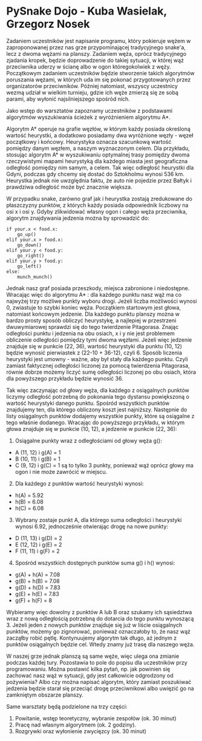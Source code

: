 # PySnake Dojo - Kuba Wasielak, Grzegorz Nosek 

Zadaniem uczestników jest napisanie programu, który pokieruje wężem w zaproponowanej przez nas grze przypominającej tradycyjnego snake'a, lecz z dwoma wężami na planszy. Zadaniem węża, oprócz tradycyjnego zjadania kropek, będzie doprowadzenie do takiej sytuacji, w której wąż przeciwnika uderzy w ścianę albo w ogon któregokolwiek z węży. Początkowym zadaniem uczestników będzie stworzenie takich algorytmów poruszania wężami, w których uda im się pokonać przygotowanych przez organizatorów przeciwników. Później natomiast, wszyscy uczestnicy wezmą udział w wielkim turnieju, gdzie ich węże zmierzą się ze sobą parami, aby wyłonić najsilniejszego spośród nich.

Jako wstęp do warsztatów zapoznamy uczestników z podstawami algorytmów wyszukiwania ścieżek z wyróżnieniem algorytmu A*.

Algorytm A* operuje na grafie węzłów, w którym każdy posiada określoną wartość heurystki, a dodatkowo posiadamy dwa wyróżnione węzły - węzeł początkowy i końcowy. Heurystyka oznacza szacunkową wartość pomiędzy danym węzłem, a naszym wyznaczonym celem. Dla przykładu, stosując algorytm A* w wyszukiwaniu optymalnej trasy pomiędzy dwoma rzeczywistymi mapami heurystyką dla każdego miasta jest geograficzna odległość pomiędzy nim samym, a celem. Tak więc odległość heurystki dla Gdyni, podczas gdy chcemy się dostać do Sztokholmu wynosi 536 km. Heurystka jednak nie uwzględnia faktu, że auto nie pojedzie przez Bałtyk i prawdziwa odległość może być znacznie większa.

W przypadku snake, zarówno graf jak i heurystka zostają zredukowane do płaszczyzny punktów, z których każdy posiada odpowiednik liczbowy na osi x i osi y. Gdyby zlikwidować własny ogon i całego węża przeciwnika, algorytm znajdywania jedzenia można by sprowadzić do:

	if your.x < food.x:
		go_up()
	elif your.x > food.x:
		go_down()
	elif your.y < food.y:
		go_right()
	elif your.y > food.y:
		go_left()
	else:
		munch_munch()

Jednak nasz graf posiada przeszkody, miejsca zabronione i niedostępne. Wracając więc do algorytmu A* : dla każdego punktu nasz wąż ma co najwyżej trzy możliwe punkty wyboru drogi. Jeżeli liczba możliwości wynosi 0, zwiastuje to szybki koniec węża. Początkiem startowym jest głowa, natomiast końcowym jedzenie. Dla każdego punktu planszy można w bardzo prosty sposób obliczyć heurystykę, a najlepiej w przestrzeni dwuwymiarowej sprawdzi się do tego twierdzenie Pitagorasa. Znając odległości punktu i jedzenia na obu osiach, x i y nie jest problemem obliczenie odległości pomiędzy tymi dwoma węzłami. Jeżeli więc jedzenie znajduje się w punkcie (22, 36), wartość heurystyki dla punktu (10, 12) będzie wynosić pierwiastek z (22-10 + 36-12), czyli 6. Sposób liczenia heurystyki jest umowny - ważne, aby był stały dla każdego punktu. Czyli zamiast faktycznej odległości liczonej za pomocą twierdzenia Pitagorasa, równie dobrze możemy liczyć sumę odległości liczonej po obu osiach, która dla powyższego przykładu będzie wynosić 36.

Tak więc zaczynając od głowy węża, dla każdego z osiągalnych punktów liczymy odległość potrzebną do pokonania tego dystansu powiększoną o wartość heurystyki danego punktu. Spośród wszystkich punktów znajdujemy ten, dla którego obliczony koszt jest najniższy. Następnie do listy osiągalnych punktów dodajemy wszystkie punkty, które są osiągalne z tego właśnie dodanego. Wracając do powyższego przykładu, w którym głowa znajduje się w punkcie (10, 12), a jedzenie w punkcie (22, 36):
 1. Osiągalne punkty wraz z odległościami od głowy węża g():
 - A (11, 12) i g(A) = 1
 - B (10, 11) i g(B) = 1
 - C (9, 12) i g(C) = 1
 są to tylko 3 punkty, ponieważ wąż oprócz głowy ma ogon i nie może zawrócić w miejscu.
 2. Dla każdego z punktów wartość heurystyki wynosi:
 - h(A) = 5.92
 - h(B) = 6.08
 - h(C) = 6.08
3. Wybrany zostaje punkt A, dla którego suma odległości i heurystyki wynosi 6.92, jednocześnie otwierając drogę na nowe punkty:
- D (11, 13) i g(D) = 2
- E (12, 12) i g(E) = 2
- F (11, 11) i g(F) = 2
4. Spośród wszystkich dostępnych punktów suma g() i h() wynosi:
- g(A) + h(A) = 7.08
- g(B) + h(B) = 7.08
- g(D) + h(D) = 7.83
- g(E) + h(E) = 7.83
- g(F) + h(F) = 8

Wybieramy więc dowolny z punktów A lub B oraz szukamy ich sąsiedztwa wraz z nową odległością potrzebną do dotarcia do tego punktu wynoszącą 3. Jeżeli jeden z nowych punktów znajduje się już w liście osiągalnych punktów, możemy go zignorować, ponieważ oznaczałoby to, że nasz wąż zacząłby robić pętlę. Kontynuujemy algorytm tak długo, aż jednym z punktów osiągalnych będzie cel. Wtedy znamy już trasę dla naszego węża.

W naszej grze jednak planszą są same węże, więc ulega ona zmianie podczas każdej tury. Pozostawia to pole do popisu dla uczestników przy programowaniu. Można postawić kilka pytań, np. jak powinien się zachować nasz wąż w sytuacji, gdy jest całkowicie odgrodzony od pożywienia? Albo czy można napisać algorytm, który zamiast poszukiwać jedzenia będzie starał się przeciąć drogę przeciwnikowi albo uwięzić go na zamkniętym obszarze planszy.

Same warsztaty będą podzielone na trzy części:

1.  Powitanie, wstęp teoretyczny, wybranie zespołów (ok. 30 minut)
2.  Pracę nad własnym algorytmem (ok. 2 godziny).
3.  Rozgrywki oraz wyłonienie zwycięzcy (ok. 30 minut)

<!-- Przeczytane: Piotr Kasprzyk -->
